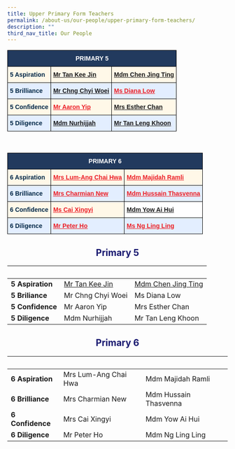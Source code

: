 ```yaml
---
title: Upper Primary Form Teachers
permalink: /about-us/our-people/upper-primary-form-teachers/
description: ""
third_nav_title: Our People
---
```

<style type="text/css">
.tg  {border-collapse:collapse;border-spacing:0;}
.tg td{border-color:black;border-style:solid;border-width:1px;font-family:Arial, sans-serif;font-size:14px;
  overflow:hidden;padding:10px 5px;word-break:normal;}
.tg th{border-color:black;border-style:solid;border-width:1px;font-family:Arial, sans-serif;font-size:14px;
  font-weight:normal;overflow:hidden;padding:10px 5px;word-break:normal;}
.tg .tg-eem5{background-color:#FFF8E8;color:#EC1F26;font-weight:bold;text-align:left;text-decoration:underline;vertical-align:top}
.tg .tg-91ac{background-color:#E3EEFF;color:#042847;font-weight:bold;text-align:left;vertical-align:top}
.tg .tg-4q2c{background-color:#E3EEFF;color:#EC1F26;font-weight:bold;text-align:left;text-decoration:underline;vertical-align:top}
.tg .tg-gcor{background-color:#223A5E;color:#FFF;font-weight:bold;text-align:center;vertical-align:top}
.tg .tg-ha5v{background-color:#FFF8E8;color:#042847;font-weight:bold;text-align:left;vertical-align:top}
</style>
<table class="tg">
<thead>
  <tr>
    <th class="tg-gcor" colspan="3">PRIMARY 5</th>
  </tr>
</thead>
<tbody>
  <tr>
    <td class="tg-ha5v">5 Aspiration</td>
    <td class="tg-eem5"><a href="mailto:tan_kee_jin@moe.edu.sg">Mr Tan Kee Jin</a></td>
    <td class="tg-eem5"><a href="mailto:chen_jing_ting@moe.edu.sg">Mdm Chen Jing Ting</a></td>
  </tr>
  <tr>
    <td class="tg-91ac">5 Brilliance</td>
    <td class="tg-4q2c"><a href="mailto:chng_chyi_woei@moe.edu.sg">Mr Chng Chyi Woei</a></td>
    <td class="tg-4q2c"><a href="mailto:low_cheng_yi_diana@moe.edu.sg"><span style="text-decoration:underline;color:#EC1F26">Ms Diana Low</span></a><br></td>
  </tr>
  <tr>
    <td class="tg-ha5v">5 Confidence</td>
    <td class="tg-eem5"><a href="mailto:yip_jun_hoe@moe.edu.sg"><span style="text-decoration:underline;color:#EC1F26">Mr Aaron Yip</span></a><br></td>
    <td class="tg-eem5"><a href="mailto:lim_siew_hiang@moe.edu.sg">Mrs Esther Chan</a><br></td>
  </tr>
  <tr>
    <td class="tg-91ac">5 Diligence</td>
    <td class="tg-4q2c"><a href="mailto:nurhijjah_yahya@moe.edu.sg">Mdm Nurhijjah</a></td>
    <td class="tg-4q2c"><a href="mailto:tan_leng_khoon@moe.edu.sg">Mr Tan Leng Khoon</a></td>
  </tr>
</tbody>
</table>

<br>

<style type="text/css">
.tg  {border-collapse:collapse;border-spacing:0;}
.tg td{border-color:black;border-style:solid;border-width:1px;font-family:Arial, sans-serif;font-size:14px;
  overflow:hidden;padding:10px 5px;word-break:normal;}
.tg th{border-color:black;border-style:solid;border-width:1px;font-family:Arial, sans-serif;font-size:14px;
  font-weight:normal;overflow:hidden;padding:10px 5px;word-break:normal;}
.tg .tg-eem5{background-color:#FFF8E8;color:#EC1F26;font-weight:bold;text-align:left;text-decoration:underline;vertical-align:top}
.tg .tg-91ac{background-color:#E3EEFF;color:#042847;font-weight:bold;text-align:left;vertical-align:top}
.tg .tg-4q2c{background-color:#E3EEFF;color:#EC1F26;font-weight:bold;text-align:left;text-decoration:underline;vertical-align:top}
.tg .tg-fj3m{background-color:#FFF;color:#EC1F26;font-weight:bold;text-align:left;text-decoration:underline;vertical-align:top}
.tg .tg-gcor{background-color:#223A5E;color:#FFF;font-weight:bold;text-align:center;vertical-align:top}
.tg .tg-ha5v{background-color:#FFF8E8;color:#042847;font-weight:bold;text-align:left;vertical-align:top}
</style>
<table class="tg">
<thead>
  <tr>
    <th class="tg-gcor" colspan="3">PRIMARY 6</th>
  </tr>
</thead>
<tbody>
  <tr>
    <td class="tg-ha5v">6 Aspiration</td>
    <td class="tg-eem5"><a href="mailto:ang_chai_hwa@moe.edu.sg"><span style="text-decoration:underline;color:#EC1F26">Mrs Lum-Ang Chai Hwa</span></a><br></td>
    <td class="tg-eem5"><a href="mailto:majidah_ramli@moe.edu.sg"><span style="text-decoration:underline;color:#EC1F26">Mdm Majidah Ramli</span></a></td>
  </tr>
  <tr>
    <td class="tg-91ac">6 Brilliance</td>
    <td class="tg-4q2c"><a href="mailto:lee_lufang_charmian@moe.edu.sg"><span style="text-decoration:underline;color:#EC1F26">Mrs Charmian New</span></a></td>
    <td class="tg-4q2c"><a href="mailto:hussain_thasveena@moe.edu.sg"><span style="text-decoration:underline;color:#EC1F26">Mdm Hussain Thasvenna</span></a></td>
  </tr>
  <tr>
    <td class="tg-ha5v">6 Confidence</td>
    <td class="tg-eem5"><a href="mailto:cai_xingyi@moe.edu.sg"><span style="text-decoration:underline;color:#EC1F26">Ms Cai Xingyi</span></a></td>
    <td class="tg-fj3m"><a href="mailto:yow_ai_hui@moe.edu.sg">Mdm Yow Ai Hui</a><br></td>
  </tr>
  <tr>
    <td class="tg-91ac">6 Diligence</td>
    <td class="tg-4q2c"><a href="mailto:ho_yeow_lin_peter@moe.edu.sg"><span style="text-decoration:underline;color:#EC1F26">Mr Peter Ho</span></a></td>
    <td class="tg-4q2c"><a href="mailto:ng_ling_ling@moe.edu.sg"><span style="text-decoration:underline;color:#EC1F26">Ms Ng Ling Ling</span></a></td>
  </tr>
</tbody>
</table>
<h2 style="color:midnightblue; text-align:center;">Primary 5</h2>

|&nbsp; |&nbsp; |&nbsp;|
| -------- | -------- | -------- |
|<strong>5 Aspiration</strong>|[Mr Tan Kee Jin](mailto:tan_kee_jin@moe.edu.sg)|[Mdm Chen Jing Ting](mailto:chen_jing_ting@moe.edu.sg)|
|<strong>5 Briliance</strong>|Mr Chng Chyi Woei|Ms Diana Low|
|<strong>5 Confidence</strong>|Mr Aaron Yip|Mrs Esther Chan|
|<strong>5 Diligence</strong>|Mdm Nurhijjah|Mr Tan Leng Khoon|

<h2 style="color:midnightblue; text-align:center;">Primary 6</h2>

|&nbsp; |&nbsp; |&nbsp;|
| -------- | -------- | -------- |
|<strong>6 Aspiration</strong>|Mrs Lum-Ang Chai Hwa|Mdm Majidah Ramli|
|<strong>6 Brilliance</strong>|Mrs Charmian New|Mdm Hussain Thasvenna|
|<strong>6 Confidence</strong>|Mrs Cai Xingyi|Mdm Yow Ai Hui|
|<strong>6 Diligence</strong>|Mr Peter Ho|Mdm Ng Ling Ling|